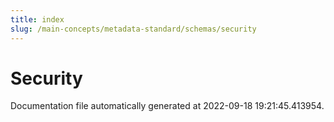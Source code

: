 ```yaml
---
title: index
slug: /main-concepts/metadata-standard/schemas/security
---
```


# Security

Documentation file automatically generated at 2022-09-18 19:21:45.413954.
